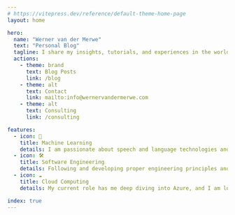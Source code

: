 ```yaml
---
# https://vitepress.dev/reference/default-theme-home-page
layout: home

hero:
  name: "Werner van der Merwe"
  text: "Personal Blog"
  tagline: I share my insights, tutorials, and experiences in the world of programming, machine learning and cloud computing.
  actions:
    - theme: brand
      text: Blog Posts
      link: /blog
    - theme: alt
      text: Contact
      link: mailto:info@wernervandermerwe.com
    - theme: alt
      text: Consulting
      link: /consulting

features:
  - icon: 🧠
    title: Machine Learning
    details: I am passionate about speech and language technologies and how it can shape the future of humanity.
  - icon: 🛠️
    title: Software Engineering
    details: Following and developing proper engineering principles and processes is core to everything I do. 
  - icon: ☁️
    title: Cloud Computing
    details: My current role has me deep diving into Azure, and I am loving it.

index: true
---
```


